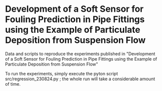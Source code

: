 # Development of a Soft Sensor for Fouling Prediction in Pipe Fittings using the Example of Particulate Deposition from Suspension Flow
Data and scripts to reproduce the experiments published in "Development of a Soft Sensor for Fouling Prediction in Pipe Fittings using the Example of Particulate Deposition from Suspension Flow"

To run the experiments, simply execute the pyton script src/regression_230824.py ; the whole run will take a considerable amount of time.